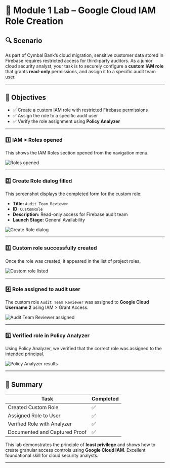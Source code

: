 # 🧪 Module 1 Lab – Google Cloud IAM Role Creation

## 🔍 Scenario

As part of Cymbal Bank’s cloud migration, sensitive customer data stored in Firebase requires restricted access for third-party auditors. As a junior cloud security analyst, your task is to securely configure a **custom IAM role** that grants **read-only** permissions, and assign it to a specific audit team user.

---

## 🎯 Objectives

- ✅ Create a custom IAM role with restricted Firebase permissions
- ✅ Assign the role to a specific audit user
- ✅ Verify the role assignment using **Policy Analyzer**


---

### 1️⃣ IAM > Roles opened

This shows the IAM Roles section opened from the navigation menu.

![Roles opened](./Screenshots/scheenshot1-Roles.png)

---

### 2️⃣ Create Role dialog filled

This screenshot displays the completed form for the custom role:
- **Title:** `Audit Team Reviewer`
- **ID:** `CustomRole`
- **Description:** Read-only access for Firebase audit team
- **Launch Stage:** General Availability

![Create Role dialog](./Screenshots/scheenshot2-RolesCreate.png)

---

### 3️⃣ Custom role successfully created

Once the role was created, it appeared in the list of project roles.

![Custom role listed](./Screenshots/scheenshot3-custonroleslisted.png)

---

### 4️⃣ Role assigned to audit user

The custom role `Audit Team Reviewer` was assigned to **Google Cloud Username 2** using IAM > Grant Access.

![Audit Team Reviewer assigned](./Screenshots/scheenshot4-AuditTeamReviewer.png)

---

### 5️⃣ Verified role in Policy Analyzer

Using Policy Analyzer, we verified that the correct role was assigned to the intended principal.

![Policy Analyzer results](./Screenshots/scheenshot5-policyanalyzerresults.png)

---

## 🧠 Summary

| Task                           | Completed |
|--------------------------------|-----------|
| Created Custom Role            | ✅         |
| Assigned Role to User          | ✅         |
| Verified Role with Analyzer    | ✅         |
| Documented and Captured Proof  | ✅         |

This lab demonstrates the principle of **least privilege** and shows how to create granular access controls using **Google Cloud IAM**. Excellent foundational skill for cloud security analysts.

---